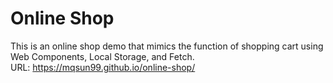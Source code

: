 # Online Shop
This is an online shop demo that mimics the function of shopping cart using Web Components, Local Storage, and Fetch.
URL: https://mqsun99.github.io/online-shop/
